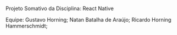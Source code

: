 Projeto Somativo da Disciplina: React Native

Equipe:
Gustavo Horning;
Natan Batalha de Araújo;
Ricardo Horning Hammerschmidt;
